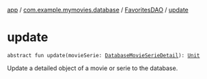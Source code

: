 [app](../../index.md) / [com.example.mymovies.database](../index.md) / [FavoritesDAO](index.md) / [update](./update.md)

# update

`abstract fun update(movieSerie: `[`DatabaseMovieSerieDetail`](../-database-movie-serie-detail/index.md)`): `[`Unit`](https://kotlinlang.org/api/latest/jvm/stdlib/kotlin/-unit/index.html)

Update a detailed object of a movie or serie to the database.

